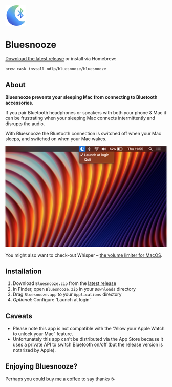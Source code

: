![Bluesnooze logo](images/icon.png)

# Bluesnooze

[Download the latest release][download-latest] or install via Homebrew:

```sh
brew cask install odlp/bluesnooze/bluesnooze
```

## About

**Bluesnooze prevents your sleeping Mac from connecting to Bluetooth accessories.**

If you pair Bluetooth headphones or speakers with both your phone & Mac it can be frustrating when your sleeping Mac connects intermittently and disrupts the audio.

With Bluesnooze the Bluetooth connection is switched off when your Mac sleeps, and switched on when your Mac wakes.

![Screenshot showing Bluesnooze in the status bar](images/screenshot.png)

You might also want to check-out Whisper –  [the volume limiter for MacOS](https://apps.apple.com/gb/app/whisper-volume-limiter/id1438132944?mt=12).

## Installation

1. Download `Bluesnooze.zip` from the [latest release][download-latest]
1. In Finder, open `Bluesnooze.zip` in your `Downloads` directory
1. Drag `Bluesnooze.app` to your `Applications` directory
1. *Optional*: Configure 'Launch at login'

## Caveats

- Please note this app is not compatible with the “Allow your Apple Watch to unlock your Mac” feature.
- Unfortunately this app can't be distributed via the App Store because it uses a private API to switch Bluetooth on/off (but the release version is notarized by Apple).

[download-latest]: https://github.com/odlp/bluesnooze/releases/latest

## Enjoying Bluesnooze? 

Perhaps you could [buy me a coffee](https://monzo.me/olipeate/2.00?d=Thanks%20for%20Bluesnooze!%20) to say thanks :coffee:
